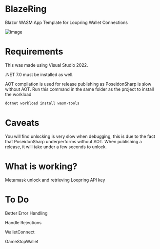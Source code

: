 # BlazeRing
Blazor WASM App Template for Loopring Wallet Connections

![image](https://github.com/fudgebucket27/BlazeRing/assets/5258063/5a3b9528-4611-483e-a5b6-120524e39d95)


# Requirements
This was made using Visual Studio 2022.

.NET 7.0 must be installed as well.

AOT compilation is used for release publishing as PoseidonSharp is slow without AOT. Run this command in the same folder as the project to install the workload

```bash
dotnet workload install wasm-tools
```
# Caveats
You will find unlocking is very slow when debugging, this is due to the fact that PoseidonSharp underperforms without AOT. When publishing a release, it will take under a few seconds to unlock.

# What is working?
Metamask unlock and retrieving Loopring API key

# To Do
Better Error Handling

Handle Rejections

WalletConnect

GameStopWallet
